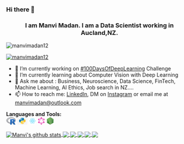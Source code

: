 ### Hi there 👋

<!--
**manvimadan12/manvimadan12** is a ✨ _special_ ✨ repository because its `README.md` (this file) appears on your GitHub profile.-->

<h3 align="center">I am Manvi Madan. I am a Data Scientist working in Aucland,NZ.</h3>

<p align="left"> <img src="https://komarev.com/ghpvc/?username=rajputjay41&label=Profile%20views&color=0e75b6&style=flat" alt="manvimadan12" /> </p>

<p align="left"> <a href="https://github.com/ryo-ma/github-profile-trophy"><img src="https://github-profile-trophy.vercel.app/?username=manvimadan12" alt="manvimadan12" /></a> </p>

- 🔭 I’m currently working on [#100DaysOfDeepLearning](https://www.instagram.com/ml.newzealand/) Challenge
- 🌱 I’m currently learning about Computer Vision with Deep Learning
- 💬 Ask me about : Business, Neuroscience, Data Science, FinTech, Machine Learning, AI Ethics, Job search in NZ....
- 📫 How to reach me: [LinkedIn](https://nz.linkedin.com/in/manvimadan?challengeId=AQFP41gYUVTWXgAAAXTdLTLUD1ouI-Slkj6j1vSVIpFSPFDELixPuQAPkSBK4_beV-6747rXSKjHK4dkQeuwCiK23vil0RopCg&submissionId=172312d1-e273-3916-9781-05335d3a4409), DM on [Instagram](https://www.instagram.com/ml.newzealand/) or email me at manvimadan@outlook.com


**Languages and Tools:**  
<code><img height="20" src="https://github.com/manvimadan12/manvimadan12/blob/master/images/Rlogo.svg"></code>
<code><img height="20" src="https://github.com/manvimadan12/manvimadan12/blob/master/images/python.jpg"></code>
<code><img height="20" src="https://raw.githubusercontent.com/github/explore/80688e429a7d4ef2fca1e82350fe8e3517d3494d/topics/react/react.png"></code>
<code><img height="20" src="https://raw.githubusercontent.com/github/explore/5c058a388828bb5fde0bcafd4bc867b5bb3f26f3/topics/graphql/graphql.png"></code>
<code><img height="20" src="https://raw.githubusercontent.com/github/explore/80688e429a7d4ef2fca1e82350fe8e3517d3494d/topics/nodejs/nodejs.png"></code>    



<a href="https://github.com/manvimadan12/github-readme-stats">
  <img align="center" src="https://github-readme-stats.vercel.app/api?username=manvimadan12&show_icons=true&include_all_commits=true&theme=radical" alt="Manvi's github stats" />
</a>

<a href="https://github.com/manvimadan12/github-readme-stats">
  <img align="center" src="https://github-readme-stats.vercel.app/api/top-langs/?username=manvimadan12&layout=compact&theme=radical" />
</a> 

<a href="https://github.com/manvimadan12/Becoming-ML_engineer">
  <img align="center" src="https://github-readme-stats.vercel.app/api/pin/?username=manvimadan12&repo=Becoming-ML_engineer&theme=radical" />
</a>


<a href="https://github.com/manvimadan12/ML-Research-Papers-">
  <img align="center" src="https://github-readme-stats.vercel.app/api/pin/?username=manvimadan12&repo=ML-Research-Papers-&theme=radical" />
</a>   

<a href="https://github.com/manvimadan12/Computer_Vision_Roadmap">
  <img align="center" src="https://github-readme-stats.vercel.app/api/pin/?username=manvimadan12&repo=Computer_Vision_Roadmap&theme=radical" />
</a>   

<a href="https://github.com/manvimadan12/workout-training-using-ml">
  <img align="center" src="https://github-readme-stats.vercel.app/api/pin/?username=manvimadan12&repo=workout-training-using-ml&theme=radical" />
</a>   
